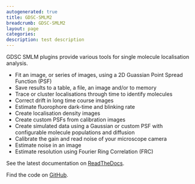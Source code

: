 ```yaml
---
autogenerated: true
title: GDSC-SMLM2
breadcrumb: GDSC-SMLM2
layout: page
categories: 
description: test description
---
```


GDSC SMLM plugins provide various tools for single molecule localisation analysis.

-   Fit an image, or series of images, using a 2D Guassian Point Spread Function (PSF)
-   Save results to a table, a file, an image and/or to memory
-   Trace or cluster localisations through time to identify molecules
-   Correct drift in long time course images
-   Estimate fluorophore dark-time and blinking rate
-   Create localisation density images
-   Create custom PSFs from calibration images
-   Create simulated data using a Gaussian or custom PSF with configurable molecule populations and diffusion
-   Calibrate the gain and read noise of your microscope camera
-   Estimate noise in an image
-   Estimate resolution using Fourier Ring Correlation (FRC)

See the latest documentation on [ReadTheDocs](https://gdsc-smlm.readthedocs.io/).

Find the code on [GitHub](https://github.com/aherbert/gdsc-smlm).

